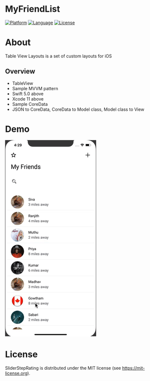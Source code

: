 # MyFriendList

[![Platform](http://img.shields.io/badge/platform-iOS-blue.svg?style=flat)](https://developer.apple.com/iphone/index.action)
[![Language](http://img.shields.io/badge/language-Swift-brightgreen.svg?style=flat)](https://developer.apple.com/swift)
[![License](http://img.shields.io/badge/license-MIT-lightgrey.svg?style=flat)](http://mit-license.org)

# About

Table View Layouts is a set of custom layouts for iOS 

## Overview
* TableView
* Sample MVVM pattern
* Swift 5.0 above
* Xcode 11 above
* Sample CoreData
* JSON to CoreData, CoreData to Model class, Model class to View

# Demo

![MyFriends GIF](https://github.com/Sivabalaa/HeaderAnimation/blob/master/HeaderAnimation.gif)

License
=================
SliderStepRating is distributed under the MIT
license (see https://mit-license.org).
